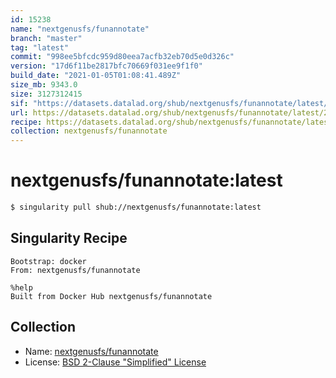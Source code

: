```yaml
---
id: 15238
name: "nextgenusfs/funannotate"
branch: "master"
tag: "latest"
commit: "998ee5bfcdc959d80eea7acfb32eb70d5e0d326c"
version: "17d6f11be2817bfc70669f031ee9f1f0"
build_date: "2021-01-05T01:08:41.489Z"
size_mb: 9343.0
size: 3127312415
sif: "https://datasets.datalad.org/shub/nextgenusfs/funannotate/latest/2021-01-05-998ee5bf-17d6f11b/17d6f11be2817bfc70669f031ee9f1f0.sif"
url: https://datasets.datalad.org/shub/nextgenusfs/funannotate/latest/2021-01-05-998ee5bf-17d6f11b/
recipe: https://datasets.datalad.org/shub/nextgenusfs/funannotate/latest/2021-01-05-998ee5bf-17d6f11b/Singularity
collection: nextgenusfs/funannotate
---
```


# nextgenusfs/funannotate:latest

```bash
$ singularity pull shub://nextgenusfs/funannotate:latest
```

## Singularity Recipe

```singularity
Bootstrap: docker
From: nextgenusfs/funannotate

%help
Built from Docker Hub nextgenusfs/funannotate
```

## Collection

 - Name: [nextgenusfs/funannotate](https://github.com/nextgenusfs/funannotate)
 - License: [BSD 2-Clause "Simplified" License](https://api.github.com/licenses/bsd-2-clause)

